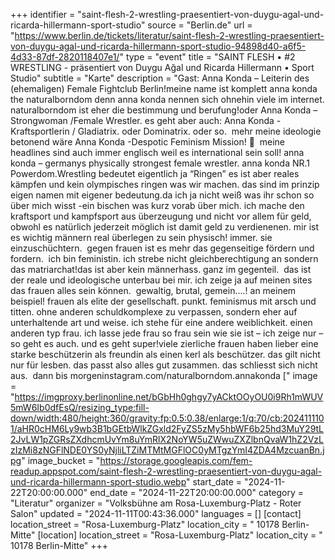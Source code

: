 +++
identifier = "saint-flesh-2-wrestling-praesentiert-von-duygu-agal-und-ricarda-hillermann-sport-studio"
source = "Berlin.de"
url = "https://www.berlin.de/tickets/literatur/saint-flesh-2-wrestling-praesentiert-von-duygu-agal-und-ricarda-hillermann-sport-studio-94898d40-a6f5-4d33-87df-2820118407e1/"
type = "event"
title = "SAINT FLESH • #2 WRESTLING - präsentiert von Duygu Ağal und Ricarda Hillermann • Sport Studio"
subtitle = "Karte"
description = "Gast: Anna Konda – Leiterin des (ehemaligen) Female Fightclub Berlin!meine name ist komplett anna konda the naturalborndom denn anna konda nennen sich ohnehin viele im internet. naturalborndom ist eher die bestimmung und berufung!oder Anna Konda – Strongwoman /Female Wrestler. es geht aber auch: Anna Konda -Kraftsportlerin / Gladiatrix. oder Dominatrix. oder so.  mehr meine ideologie betonend wäre Anna Konda -Despotic Feminism Mission! 🙂  meine headlines sind auch immer englisch weil es international sein soll! anna konda – germanys physically strongest female wrestler. anna konda NR.1 Powerdom.Wrestling bedeutet eigentlich ja “Ringen” es ist aber reales kämpfen und kein olympisches ringen was wir machen. das sind im prinzip eigen namen mit eigener bedeutung.da ich ja nicht weiß was ihr schon so über mich wisst -ein bischen was kurz vorab über mich. ich mache den kraftsport und kampfsport aus überzeugung und nicht vor allem für geld, obwohl es natürlich jederzeit möglich ist damit geld zu verdienenen. mir ist es wichtig männern real überlegen zu sein physisch! immer. sie einzuschüchtern.  gegen frauen ist es mehr das gegenseitige fördern und fordern.  ich bin feministin. ich strebe nicht gleichberechtigung an sondern das matriarchat!das ist aber kein männerhass. ganz im gegenteil.  das ist der reale und ideologische unterbau bei mir. ich zeige ja auf meinen sites das frauen alles sein können.  gewaltig, brutal, gemein….! an meinem beispiel! frauen als elite der gesellschaft. punkt. feminismus mit arsch und titten. ohne anderen schuldkomplexe zu verpassen, sondern eher auf unterhaltende art und weise. ich stehe für eine andere weiblichkeit. einen anderen typ frau. ich lasse jede frau so frau sein wie sie ist – ich zeige nur – so geht es auch. und es geht super!viele zierliche frauen haben lieber eine starke beschützerin als freundin als einen kerl als beschützer. das gilt nicht nur für lesben. das passt also alles gut zusammen. das schliesst sich nicht aus.  dann bis morgeninstagram.com/naturalborndom.annakonda ["
image = "https://imgproxy.berlinonline.net/bGbHh0ghgy7yACktOOyOU0i9Rh1mWUV5mW6Ib0dfEsQ/resizing_type:fill-down/width:480/height:360/gravity:fp:0.5:0.38/enlarge:1/q:70/cb:2024111101/aHR0cHM6Ly9wb3B1bGEtbWlkZGxld2FyZS5zMy5hbWF6b25hd3MuY29tL2JvLW1pZGRsZXdhcmUvYm8uYmRlX2NoYW5uZWwuZXZlbnQvaW1hZ2VzLzIzMi8zNGFlNDE0YS0yNjliLTZiMTMtMGFlOC0yMTgzYmI4ZDA4MzcuanBn.jpg"
image_bucket = "https://storage.googleapis.com/fem-readup.appspot.com/saint-flesh-2-wrestling-praesentiert-von-duygu-agal-und-ricarda-hillermann-sport-studio.webp"
start_date = "2024-11-22T20:00:00.000"
end_date = "2024-11-22T20:00:00.000"
category = "Literatur"
organizer = "Volksbühne am Rosa-Luxemburg-Platz - Roter Salon"
updated = "2024-11-11T00:43:36.000"
languages = []
[contact]
location_street = "Rosa-Luxemburg-Platz"
location_city = " 10178 Berlin-Mitte"
[location]
location_street = "Rosa-Luxemburg-Platz"
location_city = " 10178 Berlin-Mitte"
+++